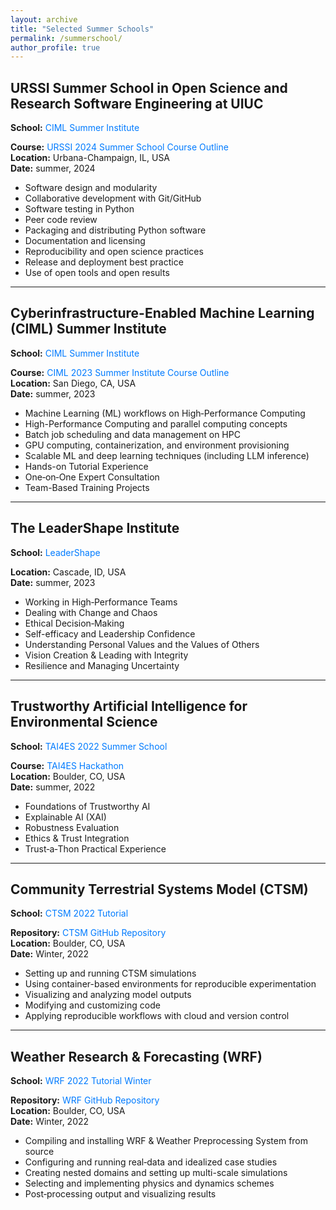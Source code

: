 ```yaml
---
layout: archive
title: "Selected Summer Schools"
permalink: /summerschool/
author_profile: true
---
```


## URSSI Summer School in Open Science and Research Software Engineering at UIUC
**School:** <a href="https://bssw.io/events/urssi-summer-school-in-open-science-and-research-software-engineering-at-uiuc"
   style="display:inline-block;
          color:#007bff;
          text-decoration:none;
          margin-right:1rem;">
  CIML Summer Institute
</a>       

**Course:** <a href="https://github.com/si2-urssi"
   style="display:inline-block;
          color:#007bff;
          text-decoration:none;
          margin-right:1rem;">
  URSSI 2024 Summer School Course Outline
</a>       
**Location:** Urbana-Champaign, IL, USA      
**Date:** summer, 2024     

- Software design and modularity
- Collaborative development with Git/GitHub
- Software testing in Python
- Peer code review
- Packaging and distributing Python software
- Documentation and licensing
- Reproducibility and open science practices
- Release and deployment best practice
- Use of open tools and open results 

---

## Cyberinfrastructure-Enabled Machine Learning (CIML) Summer Institute  
**School:** <a href="https://www.sdsc.edu/education/training-programs/CIML.html"
   style="display:inline-block;
          color:#007bff;
          text-decoration:none;
          margin-right:1rem;">
  CIML Summer Institute
</a>       

**Course:** <a href="https://github.com/ciml-org/ciml-summer-institute-2023"
   style="display:inline-block;
          color:#007bff;
          text-decoration:none;
          margin-right:1rem;">
  CIML 2023 Summer Institute Course Outline
</a>       
**Location:** San Diego, CA, USA      
**Date:** summer, 2023     

- Machine Learning (ML) workflows on High‑Performance Computing
- High-Performance Computing and parallel computing concepts  
- Batch job scheduling and data management on HPC  
- GPU computing, containerization, and environment provisioning
- Scalable ML and deep learning techniques (including LLM inference)
- Hands-on Tutorial Experience
- One‑on‑One Expert Consultation
- Team-Based Training Projects 
  
---

## The LeaderShape Institute  
**School:** <a href="https://leadershape.org/"
   style="display:inline-block;
          color:#007bff;
          text-decoration:none;
          margin-right:1rem;">
  LeaderShape
</a>       
   
**Location:** Cascade, ID, USA      
**Date:** summer, 2023     

- Working in High‑Performance Teams
- Dealing with Change and Chaos
- Ethical Decision‑Making
- Self-efficacy and Leadership Confidence
- Understanding Personal Values and the Values of Others
- Vision Creation & Leading with Integrity
- Resilience and Managing Uncertainty
  
----

## Trustworthy Artificial Intelligence for Environmental Science  
**School:** <a href="https://www.cisl.ucar.edu/events/tai4es-2022-summer-school"
   style="display:inline-block;
          color:#007bff;
          text-decoration:none;
          margin-right:1rem;">
  TAI4ES 2022 Summer School
</a>       

**Course:** <a href="https://github.com/ai2es/tai4es-trustathon-2022"
   style="display:inline-block;
          color:#007bff;
          text-decoration:none;
          margin-right:1rem;">
  TAI4ES Hackathon
</a>       
**Location:** Boulder, CO, USA      
**Date:** summer, 2022     

- Foundations of Trustworthy AI
- Explainable AI (XAI)
- Robustness Evaluation
- Ethics & Trust Integration
- Trust‑a‑Thon Practical Experience

---

## Community Terrestrial Systems Model (CTSM) 
**School:** <a href="https://www.cesm.ucar.edu/events/tutorials/ctsm/2022"
   style="display:inline-block;
          color:#007bff;
          text-decoration:none;
          margin-right:1rem;">
  CTSM 2022 Tutorial
</a>       

**Repository:** <a href="https://github.com/ESCOMP/ctsm"
   style="display:inline-block;
          color:#007bff;
          text-decoration:none;
          margin-right:1rem;">
  CTSM GitHub Repository
</a>       
**Location:** Boulder, CO, USA      
**Date:** Winter, 2022     

- Setting up and running CTSM simulations
- Using container-based environments for reproducible experimentation
- Visualizing and analyzing model outputs
- Modifying and customizing code
- Applying reproducible workflows with cloud and version control

---

## Weather Research & Forecasting (WRF) 
**School:** <a href="https://www.cesm.ucar.edu/events/tutorials/ctsm/2022"
   style="display:inline-block;
          color:#007bff;
          text-decoration:none;
          margin-right:1rem;">
  WRF 2022 Tutorial Winter 
</a>       

**Repository:** <a href="https://github.com/wrf-model/WRF"
   style="display:inline-block;
          color:#007bff;
          text-decoration:none;
          margin-right:1rem;">
  WRF GitHub Repository
</a>       
**Location:** Boulder, CO, USA      
**Date:** Winter, 2022     

- Compiling and installing WRF & Weather Preprocessing System from source
- Configuring and running real‑data and idealized case studies
- Creating nested domains and setting up multi-scale simulations
- Selecting and implementing physics and dynamics schemes
- Post‑processing output and visualizing results

